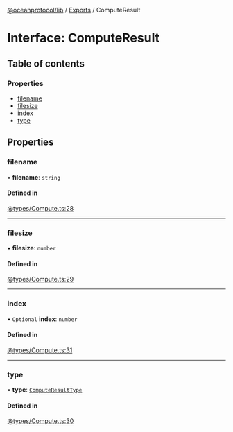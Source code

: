 [@oceanprotocol/lib](../README.md) / [Exports](../modules.md) / ComputeResult

# Interface: ComputeResult

## Table of contents

### Properties

- [filename](ComputeResult.md#filename)
- [filesize](ComputeResult.md#filesize)
- [index](ComputeResult.md#index)
- [type](ComputeResult.md#type)

## Properties

### filename

• **filename**: `string`

#### Defined in

[@types/Compute.ts:28](https://github.com/oceanprotocol/ocean.js/blob/c99bc5c6/src/@types/Compute.ts#L28)

___

### filesize

• **filesize**: `number`

#### Defined in

[@types/Compute.ts:29](https://github.com/oceanprotocol/ocean.js/blob/c99bc5c6/src/@types/Compute.ts#L29)

___

### index

• `Optional` **index**: `number`

#### Defined in

[@types/Compute.ts:31](https://github.com/oceanprotocol/ocean.js/blob/c99bc5c6/src/@types/Compute.ts#L31)

___

### type

• **type**: [`ComputeResultType`](../modules.md#computeresulttype)

#### Defined in

[@types/Compute.ts:30](https://github.com/oceanprotocol/ocean.js/blob/c99bc5c6/src/@types/Compute.ts#L30)
